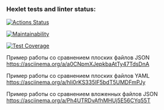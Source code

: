 ### Hexlet tests and linter status:

[![Actions Status](https://github.com/val-litvinenko/frontend-project-46/workflows/hexlet-check/badge.svg)](https://github.com/val-litvinenko/frontend-project-46/actions)

[![Maintainability](https://api.codeclimate.com/v1/badges/c731c942768d101ce594/maintainability)](https://codeclimate.com/github/val-litvinenko/frontend-project-46/maintainability)

[![Test Coverage](https://api.codeclimate.com/v1/badges/c731c942768d101ce594/test_coverage)](https://codeclimate.com/github/val-litvinenko/frontend-project-46/test_coverage)

Пример работы со сравнением плоских файлов JSON
https://asciinema.org/a/a0CNpmXJepkbaAtTy47TdsDnA

Пример работы со сравнением плоских файлов YAML
https://asciinema.org/a/hIi0rKS335IF5bdT5UMDFmPJy

Пример работы со сравнением вложенных файлов JSON
https://asciinema.org/a/Ph4UTRDvAfhMHUj5E56CYq55T
